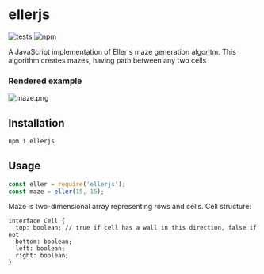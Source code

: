 # ellerjs
![tests](https://github.com/ihorbeliasnyk/ellerjs/actions/workflows/run_tests.yml/badge.svg) ![npm](https://img.shields.io/npm/v/ellerjs)

A JavaScript implementation of Eller's maze generation algoritm. This algorithm creates mazes, having path between any two cells

### Rendered example

![maze.png](<https://i.imgur.com/wfdSA8K.png>)

## Installation

```bash
npm i ellerjs
```

## Usage

```js
const eller = require('ellerjs');
const maze = eller(15, 15);
```

Maze is two-dimensional array representing rows and cells. Cell structure:

```tsx
interface Cell {
  top: boolean; // true if cell has a wall in this direction, false if not
  bottom: boolean;
  left: boolean;
  right: boolean;
}
```
